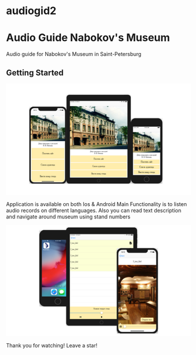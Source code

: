 # audiogid2


# Audio Guide Nabokov's Museum
Audio guide for Nabokov's Museum in Saint-Petersburg

## Getting Started

![Main page](1.png)

Application is available on both Ios & Android
Main Functionality is to listen audio records on different languages.
Also you can read text description and navigate around museum using stand numbers

![Other layouts](2.png)

Thank you for watching! Leave a star!
